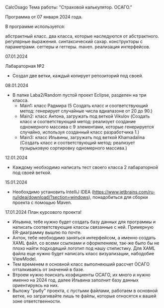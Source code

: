 CalcOsago
Тема работы: "Страховой калькулятор. ОСАГО."

Программа от 07 января 2024 года.

В программе используется:

абстрактный класс.
два класса, которые наследуются от абстрактного.
регулярные выражения.
синтаксический сахар.
конструкторы с параметрами.
сеттеры и геттеры.
maven.
реализация интерфейсов.


07.01.2024

Лабараторная №2
- Создал две ветки, каждый копирует репозиторий под своей.

08.01.2024
- В папке Laba2/Random пустой проект Eclipse, разделен на три класса.
    - Main1: класс Радмира (5 Создать класс и соответствующий метод: генерирует случайные числа вдиапазоне от 20 до 90.)
    - Main2: класс Антона, загружать под веткой Vikulov (Создать класс и соответствующий метод: реализует создание одномерного массива с 9 элементами, которые генерируется случайно, используя созданный класс разработчика 1.)
    - Main3: класс Ильвины, загружать под веткой Khamadalina (Создать класс и соответствующий метод: реализует пузырьковую сортировку одномерного массива.)

12.01.2024
- Каждому необходимо написать тест своего класса 2 лабараторной под своей веткой.

15.01.2024
- Необохдимо установить IntelliJ IDEA (https://www.jetbrains.com/ru-ru/idea/download/?section=windows), понадобиться для сборки проекта c помощью Maven.

17.01.2024
План курсового проекта!
- Ильвина, тебе нужно будет создать базу данных для программы и написать соответствующие классы связанные с ней. Примерную ER-диаграмму вышлю по почте.
- Антон, тебе необходимо заняться интерфейсом, а именно создать XAML файл, со всеми ссылками и оформлением, так-же было бы не плохо найти подходящий логотип под нашу стилистику. Для XAML файла еще нужно будет написать класс визуализации, набодобие ViewModel.
- Тем временем я основной класс выполняюший рассчет ОСАГО отталкиваясь от значений в базе.
- Втроем нужно поискать коэфициенты ОСАГО, их много и нужно именно на 2024 год, далее Ильвина заполнит базу данных ориентируясь на них.
- Выложу "рыбу" проекта, с пустыми файлами, работаем в основной ветке, но затрагивайте лишь те файлы, которые относятся к вашей зоне ответственности.
